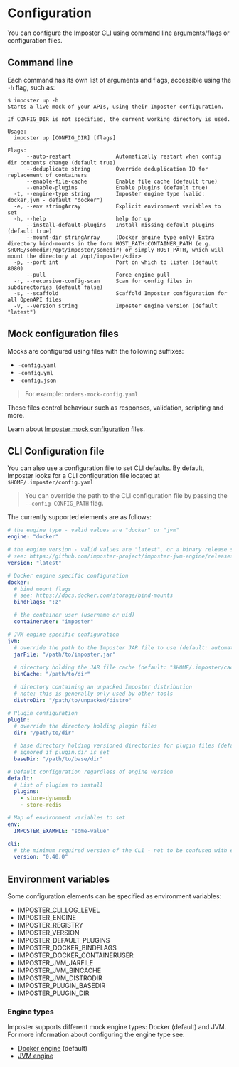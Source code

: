 # Configuration

You can configure the Imposter CLI using command line arguments/flags or configuration files.

## Command line

Each command has its own list of arguments and flags, accessible using the `-h` flag, such as:

```
$ imposter up -h
Starts a live mock of your APIs, using their Imposter configuration.

If CONFIG_DIR is not specified, the current working directory is used.

Usage:
  imposter up [CONFIG_DIR] [flags]

Flags:
      --auto-restart              Automatically restart when config dir contents change (default true)
      --deduplicate string        Override deduplication ID for replacement of containers
      --enable-file-cache         Enable file cache (default true)
      --enable-plugins            Enable plugins (default true)
  -t, --engine-type string        Imposter engine type (valid: docker,jvm - default "docker")
  -e, --env stringArray           Explicit environment variables to set
  -h, --help                      help for up
      --install-default-plugins   Install missing default plugins (default true)
      --mount-dir stringArray     (Docker engine type only) Extra directory bind-mounts in the form HOST_PATH:CONTAINER_PATH (e.g. $HOME/somedir:/opt/imposter/somedir) or simply HOST_PATH, which will mount the directory at /opt/imposter/<dir>
  -p, --port int                  Port on which to listen (default 8080)
      --pull                      Force engine pull
  -r, --recursive-config-scan     Scan for config files in subdirectories (default false)
  -s, --scaffold                  Scaffold Imposter configuration for all OpenAPI files
  -v, --version string            Imposter engine version (default "latest")
```

## Mock configuration files

Mocks are configured using files with the following suffixes:

* `-config.yaml`
* `-config.yml`
* `-config.json`

> For example: `orders-mock-config.yaml`

These files control behaviour such as responses, validation, scripting and more.

Learn about [Imposter mock configuration](https://docs.imposter.sh/configuration/) files.

## CLI Configuration file

You can also use a configuration file to set CLI defaults. By default, Imposter looks for a CLI configuration file located at `$HOME/.imposter/config.yaml`

> You can override the path to the CLI configuration file by passing the `--config CONFIG_PATH` flag.

The currently supported elements are as follows:

```yaml
# the engine type - valid values are "docker" or "jvm"
engine: "docker"

# the engine version - valid values are "latest", or a binary release such as "2.0.1"
# see: https://github.com/imposter-project/imposter-jvm-engine/releases
version: "latest"

# Docker engine specific configuration
docker:
  # bind mount flags
  # see: https://docs.docker.com/storage/bind-mounts
  bindFlags: ":z"

  # the container user (username or uid)
  containerUser: "imposter"

# JVM engine specific configuration
jvm:
  # override the path to the Imposter JAR file to use (default: automatically generated)
  jarFile: "/path/to/imposter.jar"
  
  # directory holding the JAR file cache (default: "$HOME/.imposter/cache")
  binCache: "/path/to/dir"

  # directory containing an unpacked Imposter distribution
  # note: this is generally only used by other tools
  distroDir: "/path/to/unpacked/distro"

# Plugin configuration
plugin:
  # override the directory holding plugin files
  dir: "/path/to/dir"

  # base directory holding versioned directories for plugin files (default: "$HOME/.imposter/plugins")
  # ignored if plugin.dir is set
  baseDir: "/path/to/base/dir"

# Default configuration regardless of engine version
default:
  # List of plugins to install
  plugins:
    - store-dynamodb
    - store-redis

# Map of environment variables to set
env:
  IMPOSTER_EXAMPLE: "some-value"

cli:
  # the minimum required version of the CLI - not to be confused with engine version
  version: "0.40.0"
```

## Environment variables

Some configuration elements can be specified as environment variables:

- IMPOSTER_CLI_LOG_LEVEL
- IMPOSTER_ENGINE
- IMPOSTER_REGISTRY
- IMPOSTER_VERSION
- IMPOSTER_DEFAULT_PLUGINS
- IMPOSTER_DOCKER_BINDFLAGS
- IMPOSTER_DOCKER_CONTAINERUSER
- IMPOSTER_JVM_JARFILE
- IMPOSTER_JVM_BINCACHE
- IMPOSTER_JVM_DISTRODIR
- IMPOSTER_PLUGIN_BASEDIR
- IMPOSTER_PLUGIN_DIR

### Engine types

Imposter supports different mock engine types: Docker (default) and JVM. For more information about configuring the engine type see:

- [Docker engine](./docker_engine.md) (default)
- [JVM engine](./jvm_engine.md)
